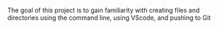 The goal of this project is to gain familiarity 
with creating files and directories using the 
command line, using VScode, and pushing to Git